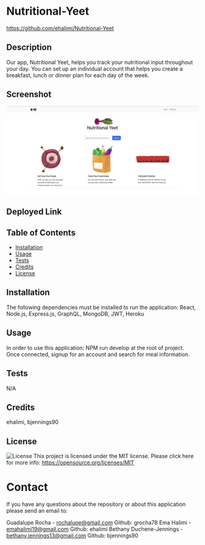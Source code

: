 # Nutritional-Yeet

https://github.com/ehalimi/Nutritional-Yeet

## Description

Our app, Nutritional Yeet, helps you track your nutritional input throughout your day. You can set up an individual account that helps you create a breakfast, lunch or dinner plan for each day of the week.

## Screenshot

<img src='./client/src/assets/Images/Screen Shot 2022-11-02 at 9.22.48 PM.png'>

## Deployed Link

## Table of Contents

- [Installation](#installation)
- [Usage](#usage)
- [Tests](#tests)
- [Credits](#credits)
- [License](#license)

## Installation

The following dependencies must be installed to run the application:
React, Node.js, Express.js, GraphQL, MongoDB, JWT, Heroku

## Usage

In order to use this application: NPM run develop at the root of project. Once connected, signup for an account and search for meal information.

## Tests

N/A

## Credits

ehalimi, bjennings90

## License

![License](https://img.shields.io/badge/license-MIT-green.svg)
This project is licensed under the MIT license. Please click here for more info: https://opensource.org/licenses/MIT

# Contact

If you have any questions about the repository or about this application please send an email to:

Guadalupe Rocha - rochalupe@gmail.com Github: grocha78
Ema Halimi - emahalimi19@gmail.com Github: ehalimi
Bethany Duchene-Jennings - bethany.jennings13@gmail.com Github: bjennings90
